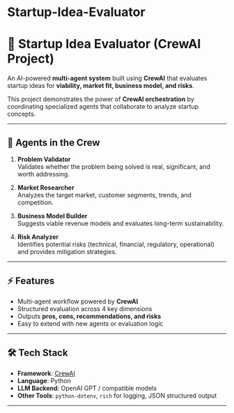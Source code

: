 # Startup-Idea-Evaluator
# 🚀 Startup Idea Evaluator (CrewAI Project)

An AI-powered **multi-agent system** built using **CrewAI** that evaluates startup ideas for **viability, market fit, business model, and risks**.  

This project demonstrates the power of **CrewAI orchestration** by coordinating specialized agents that collaborate to analyze startup concepts.

---

## 🔹 Agents in the Crew

1. **Problem Validator**  
   Validates whether the problem being solved is real, significant, and worth addressing.

2. **Market Researcher**  
   Analyzes the target market, customer segments, trends, and competition.

3. **Business Model Builder**  
   Suggests viable revenue models and evaluates long-term sustainability.

4. **Risk Analyzer**  
   Identifies potential risks (technical, financial, regulatory, operational) and provides mitigation strategies.

---

## ⚡ Features

- Multi-agent workflow powered by **CrewAI**  
- Structured evaluation across 4 key dimensions  
- Outputs **pros, cons, recommendations, and risks**  
- Easy to extend with new agents or evaluation logic  

---

## 🛠️ Tech Stack

- **Framework**: [CrewAI](https://github.com/joaomdmoura/crewai)  
- **Language**: Python  
- **LLM Backend**: OpenAI GPT / compatible models  
- **Other Tools**: `python-dotenv`, `rich` for logging, JSON structured output  

---
